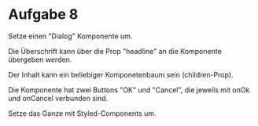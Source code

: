 # Aufgabe 8

Setze einen "Dialog" Komponente um.

Die Überschrift kann über die Prop "headline" an die Komponente übergeben werden.

Der Inhalt kann ein beliebiger Komponetenbaum sein (children-Prop).

Die Komponente hat zwei Buttons "OK" und "Cancel", die jeweils mit onOk und onCancel verbunden sind.

Setze das Ganze mit Styled-Components um.
